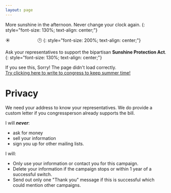 ```yaml
---
layout: page
---
```


<head>
    <link rel="icon" type="image/svg+xml" href="/favicon.svg">
</head>


More sunshine in the afternoon. Never change your clock again.
{: style="font-size: 130%; text-align: center;"}

☀️ &emsp; &emsp; &emsp;&emsp;&emsp; 🕑
{: style="font-size: 200%; text-align: center;"}

Ask your representatives to support the bipartisan **Sunshine Protection Act**.
{: style="font-size: 130%; text-align: center;"}

<link href='style-embed-whitelabel-v3.css' rel='stylesheet' type='text/css' /><script src='https://actionnetwork.org/widgets/v3/letter/support-for-the-sunshine-protection-act?format=js&source=widget&style=full'></script>
<link rel="stylesheet" type="text/css" href="../style.css">

<div id='can-letter-area-support-for-the-sunshine-protection-act'>If you see this, Sorry! The page didn't load correctly. <br/><a href="https://actionnetwork.org/letters/support-for-the-sunshine-protection-act">Try clicking here to write to congress to keep summer time!</a></div>

# Privacy
We need your address to know your representatives. We do provide a custom letter if you congressperson already supports the bill.

I will ***never***:
 * ask for money
 * sell your information 
 * sign you up for other mailing lists. 

I will:
 * Only use your information or contact you for this campaign.
 * Delete your information if the campaign stops or within 1 year of a successful switch.
 * Send out only one "Thank you" message if this is successful which could mention other campaigns.